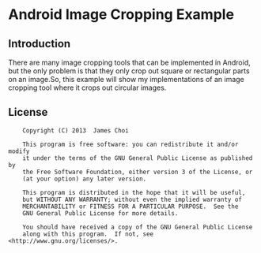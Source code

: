 Android Image Cropping Example
==============================

Introduction
------------
There are many image cropping tools that can be implemented in Android, but the only problem is that they only crop out square or rectangular parts on an image.So, this example will show my implementations of an image cropping tool where it crops out circular images.

License
-------
```
	Copyright (C) 2013  James Choi

    This program is free software: you can redistribute it and/or modify
    it under the terms of the GNU General Public License as published by
    the Free Software Foundation, either version 3 of the License, or
    (at your option) any later version.

    This program is distributed in the hope that it will be useful,
    but WITHOUT ANY WARRANTY; without even the implied warranty of
    MERCHANTABILITY or FITNESS FOR A PARTICULAR PURPOSE.  See the
    GNU General Public License for more details.

    You should have received a copy of the GNU General Public License
    along with this program.  If not, see <http://www.gnu.org/licenses/>.
```